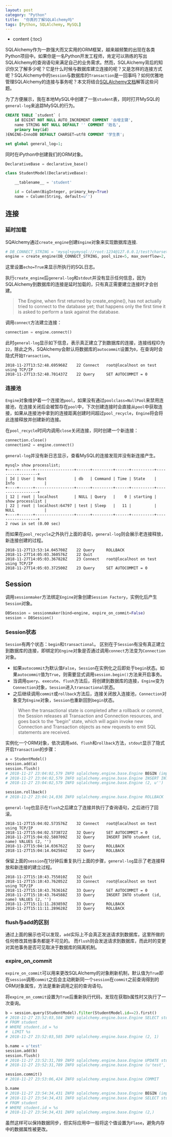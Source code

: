 ```yaml
---
layout: post
category: "Python"
title:  "你真的了解SQLAlchemy吗"
tags: [Python, SQLAlchemy, MySQL]
---
```


* content
{:toc}




SQLAlchemy作为一款强大而又实用的ORM框架，越来越频繁的出现在各类Python项目中。如果你是一名Python开发工程师，肯定可以熟练的写出SQLAlchemy的查询语句来满足自己的业务需求。然而，SQLAlchemy背后的知识你又了解多少呢？它是什么时候与数据库建立连接的呢？又是怎样的连接方式呢？SQLAlchemy中的`Session`与数据库的`Transaction`是一回事吗？如何优雅地管理SQLAlchemy的连接与事务呢？本文将结合[SQLAlchemy文档](https://docs.sqlalchemy.org/en/latest/orm/tutorial.html)解答这些问题。

为了方便展示，我在本地MySQL中创建了一张`student`表，同时打开MySQL的`general-log`来追踪MySQL的行为。
```sql
CREATE TABLE `student` (
    id BIGINT NOT NULL AUTO_INCREMENT COMMENT '自增主键',
    name STRING NOT NULL DEFAULT '' COMMENT '姓名',
    primary key(id)
)ENGINE=InnoDB DEFAULT CHARSET=utf8 COMMENT '学生表';

set global general_log=1;
```

同时在iPython中创建我们的ORM对象。

```python
DeclarativeBase = declarative_base()

class StudentModel(DeclarativeBase):

    __tablename__ = 'student'

    id = Column(BigInteger, primary_key=True)
    name = Column(String, default=u'')
```


## 连接

### 延时加载

SQAlchemy通过`create_engine`创建`Engine`对象来实现数据库连接.
```python
# DB_CONNECT_STRING = 'mysql+pymysql://root:1234@127.0.0.1/test?charset=utf8'
engine = create_engine(DB_CONNECT_STRING, pool_size=5, max_overflow=2, pool_recycle=60, echo=True)
```
这里设置`echo=True`来显示所执行的SQL日志。

执行`create_engine`后`general-log`和`stdout`并没有显示任何信息，因为SQLAlchemy到数据库的连接是延时加载的，只有真正需要建立连接时才会创建。

>The Engine, when first returned by create_engine(), has not actually tried to connect to the database yet; that happens only the first time it is asked to perform a task against the database.

调用`connect`方法建立连接：
```python
connection = engine.connect()
```

此时`general-log`显示如下信息，表示真正建立了到数据库的连接，连接线程ID为`22`，除此之外，SQAlchemy会默认将数据库的`autocommit`设置为`0`，在查询时会隐式开始`Transaction`。
```
2018-11-27T13:52:48.695968Z    22 Connect   root@localhost on test using TCP/IP
2018-11-27T13:52:48.701437Z    22 Query     SET AUTOCOMMIT = 0
```

### 连接池

`Engine`对象维护着一个连接池`pool`，如果没有通过`poolclass=NullPool`来禁用连接池，在连接关闭后会被暂存在`pool`中，下次创建连接时会直接从`pool`中获取连接，如果从连接池中拿到的连接距离创建时间超过`pool_recycle`，`Engine`将会将此连接释放并创建新的连接。

在`pool_recycle`时间内调用`close`关闭连接，同时创建一个新连接：
```python
connection.close()
connection2 = engine.connect()
```

`general-log`并没有新日志显示，查看MySQL的连接发现并没有新连接产生。
```
mysql> show processlist;
+----+------+-----------------+------+---------+------+----------+------------------+
| Id | User | Host            | db   | Command | Time | State    | Info             |
+----+------+-----------------+------+---------+------+----------+------------------+
| 12 | root | localhost       | NULL | Query   |    0 | starting | show processlist |
| 22 | root | localhost:64797 | test | Sleep   |   11 |          | NULL             |
+----+------+-----------------+------+---------+------+----------+------------------+
2 rows in set (0.00 sec)
```

而如果在`pool_recycle`之外执行上面的语句，`general-log`则会展示老连接释放，新连接创建的过程。

```
2018-11-27T13:53:14.045708Z    22 Query     ROLLBACK
2018-11-27T14:05:03.360576Z    22 Quit
2018-11-27T14:05:03.367828Z    23 Connect   root@localhost on test using TCP/IP
2018-11-27T14:05:03.372500Z    23 Query     SET AUTOCOMMIT = 0
```

## Session

调用`sessionmaker`方法绑定`Engine`对象创建`Session Factory`，实例化后产生`Session`对象。
```python
DBSession = sessionmaker(bind=engine, expire_on_commit=False)
session = DBSession()
```

### Session状态

`Session`有两个状态：`begin`和`transactional`。
区别在于`Session`有没有真正建立到数据库的连接，即绑定的`Engine`对象是否通过调用`connect`方法变为`Connection`对象。

- 如果`autocommit`为默认值`False`，`Session`在实例化之后即处于`begin`状态。如果`autocommit`值为`True`，则需要显式调用`session.begin()`方法来开启事务。
- 当调用`query`、`execute`、`flush`方法后，将创建到数据库的连接，`Engine`变为`Connection`对象，`Session`进入`transactional`状态。
- 之后继续调用`commit`或`rollback`方法后，连接关闭放入连接池，`Connection`对象变为`Engine`对象，`Session`也重新回到`begin`状态。

>When the transactional state is completed after a rollback or commit, the Session releases all Transaction and Connection resources, and goes back to the “begin” state, which will again invoke new Connection and Transaction objects as new requests to emit SQL statements are received.

实例化一个ORM对象，依次调用`add`、`flush`和`rollback`方法，`stdout`显示了隐式开启`Transaction`的步骤：
```python
a = StudentModel()
session.add(a)
session.flush()
# 2018-11-27 23:04:02,579 INFO sqlalchemy.engine.base.Engine BEGIN (implicit)
# 2018-11-27 23:04:02,579 INFO sqlalchemy.engine.base.Engine INSERT INTO student (id, name) VALUES (%s, %s)
# 2018-11-27 23:04:02,579 INFO sqlalchemy.engine.base.Engine (2, u'')

session.rollback()
# 2018-11-27 23:04:14,036 INFO sqlalchemy.engine.base.Engine ROLLBACK
```

`general-log`也显示在`flush`之后建立了连接并执行了查询语句，之后进行了回滚。
```
2018-11-27T15:04:02.573576Z    32 Connect   root@localhost on test using TCP/IP
2018-11-27T15:04:02.573872Z    32 Query     SET AUTOCOMMIT = 0
2018-11-27T15:04:02.580709Z    32 Query     INSERT INTO student (id, name) VALUES (2, '')
2018-11-27T15:04:14.036762Z    32 Query     ROLLBACK
2018-11-27T15:04:14.042584Z    32 Query     ROLLBACK
```

保留上面的`session`在1分钟后重复执行上面的步骤，`general-log`显示了老连接释放和新连接的建立过程。
```
2018-11-27T15:10:43.755010Z    32 Quit
2018-11-27T15:10:43.762052Z    33 Connect   root@localhost on test using TCP/IP
2018-11-27T15:10:43.763616Z    33 Query     SET AUTOCOMMIT = 0
2018-11-27T15:10:43.764588Z    33 Query     INSERT INTO student (id, name) VALUES (2, '')
2018-11-27T15:11:11.283859Z    33 Query     ROLLBACK
2018-11-27T15:11:11.289628Z    33 Query     ROLLBACK
```

### flush与add的区别

通过上面的展示也可以发现，`add`实际上不会真正发送请求到数据库，这里所做的任何修改其他事务都是不可见的。
而`flush`则会发送请求到数据库，而此时的变更对其他事务是否可见取决于数据库的隔离机制。

### expire_on_commit

`expire_on_commit`可以用来更改SQLAlchemy的对象刷新机制，默认值为`True`即在`session`调用`commit`之后会主动刷新同一个`session`在`commit`之前查询得到的ORM对象属性，方法是重新调用之前的查询语句。

将`expire_on_commit`设置为`True`后重新执行代码，发现在获取b属性时又执行了一次查询。
```python
b = session.query(StudentModel).filter(StudentModel.id==2).first()
# 2018-11-27 23:52:03,584 INFO sqlalchemy.engine.base.Engine SELECT student.id AS student_id, student.name AS student_name
# FROM student
# WHERE student.id = %s
#  LIMIT %s
# 2018-11-27 23:52:03,585 INFO sqlalchemy.engine.base.Engine (2, 1)

b.name = u'test'
session.add(b)
session.flush()
# 2018-11-27 23:52:31,789 INFO sqlalchemy.engine.base.Engine UPDATE student SET name=%s WHERE student.id = %s
# 2018-11-27 23:52:31,789 INFO sqlalchemy.engine.base.Engine (u'test', 2)

session.commit()
# 2018-11-27 23:53:06,424 INFO sqlalchemy.engine.base.Engine COMMIT

b.name
# 2018-11-27 23:54:34,431 INFO sqlalchemy.engine.base.Engine BEGIN (implicit)
# 2018-11-27 23:54:34,431 INFO sqlalchemy.engine.base.Engine SELECT student.id AS student_id, student.name AS student_name
# FROM student
# WHERE student.id = %s
# 2018-11-27 23:54:34,431 INFO sqlalchemy.engine.base.Engine (2,)
```
虽然这样可以保持数据同步，但实际应用中一般将这个值设置为`Flase`，避免内存中的数据属性被更改。
